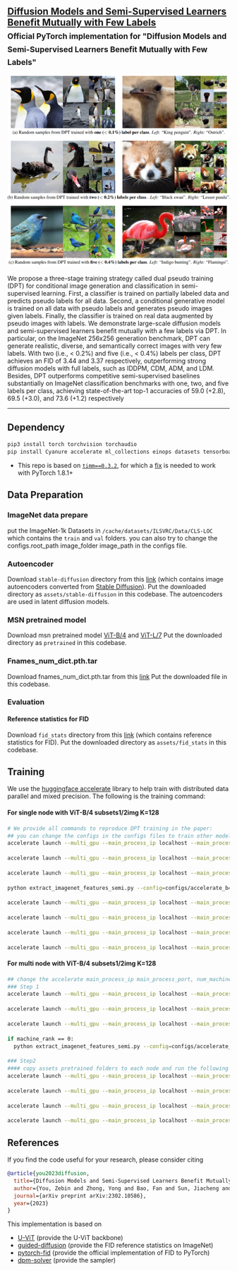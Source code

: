 ## [Diffusion Models and Semi-Supervised Learners Benefit Mutually with Few Labels](https://arxiv.org/abs/2302.10586)<br> <sub>Official PyTorch implementation for "Diffusion Models and Semi-Supervised Learners Benefit Mutually with Few Labels"</sub>
<img src="dpt.png" alt="drawing" width="800"/>

We propose a three-stage training strategy called dual pseudo training (DPT) for conditional image generation and classification in semi-supervised learning. First, a classifier is trained on partially labeled data and predicts pseudo labels for all data. Second, a conditional generative model is trained on all data with pseudo labels and generates pseudo images given labels. Finally, the classifier is trained on real data augmented by pseudo images with labels. We demonstrate large-scale diffusion models and semi-supervised learners benefit mutually with a few labels via DPT. In particular, on the ImageNet 256x256 generation benchmark, DPT can generate realistic, diverse, and semantically correct images with very few labels. With two (i.e., < 0.2%) and five (i.e., < 0.4%) labels per class, DPT achieves an FID of 3.44 and 3.37 respectively, outperforming strong diffusion models with full labels, such as IDDPM, CDM, ADM, and LDM. Besides, DPT outperforms competitive semi-supervised baselines substantially on ImageNet classification benchmarks with one, two, and five labels per class, achieving state-of-the-art top-1 accuracies of 59.0 (+2.8), 69.5 (+3.0), and 73.6 (+1.2) respectively

--------------------


## Dependency

```sh
pip3 install torch torchvision torchaudio
pip install Cyanure accelerate ml_collections einops datasets tensorboard timm==0.3.2 absl-py ml_collections wandb ftfy==6.1.1 transformers==4.23.1 setuptools==58.0.4
```
* This repo is based on [`timm==0.3.2`](https://github.com/rwightman/pytorch-image-models), for which a [fix](https://github.com/rwightman/pytorch-image-models/issues/420#issuecomment-776459842) is needed to work with PyTorch 1.8.1+

## Data Preparation
### ImageNet data prepare
put the ImageNet-1k Datasets in `/cache/datasets/ILSVRC/Data/CLS-LOC` which contains the `train` and `val` folders.
you can also try to change the configs.root_path image_folder image_path in the configs file.

### Autoencoder
Download `stable-diffusion` directory from this [link](https://drive.google.com/drive/folders/1yo-XhqbPue3rp5P57j6QbA5QZx6KybvP?usp=sharing) (which contains image autoencoders converted from [Stable Diffusion](https://github.com/CompVis/stable-diffusion)). 
Put the downloaded directory as `assets/stable-diffusion` in this codebase.
The autoencoders are used in latent diffusion models.
### MSN pretrained model
Download msn pretrained model [ViT-B/4](https://dl.fbaipublicfiles.com/msn/vitb4_300ep.pth.tar) and [ViT-L/7](https://dl.fbaipublicfiles.com/msn/vitl7_200ep.pth.tar)
Put the downloaded directory as `pretrained` in this codebase.
### Fnames_num_dict.pth.tar
Download fnames_num_dict.pth.tar from this [link](https://drive.google.com/file/d/1zawEZZtEVjgy63RETjb891AcQOFtCKWl/view?usp=sharing) 
Put the downloaded file in this codebase.
### Evaluation
#### Reference statistics for FID
Download `fid_stats` directory from this [link](https://drive.google.com/drive/folders/1yo-XhqbPue3rp5P57j6QbA5QZx6KybvP?usp=sharing) (which contains reference statistics for FID).
Put the downloaded directory as `assets/fid_stats` in this codebase.

## Training
We use the [huggingface accelerate](https://github.com/huggingface/accelerate) library to help train with distributed data parallel and mixed precision. The following is the training command:
#### For single node with ViT-B/4 subsets1/2img K=128
```sh
# We provide all commands to reproduce DPT training in the paper:
## you can change the configs in the configs files to train other models. For our DPT, you can change subset_path, model_name, fname, augmentation_K to choose your model. We only list four files.
accelerate launch --multi_gpu --main_process_ip localhost --main_process_port 1234 --num_machines 1 --machine_rank 0 --num_processes 4 --mixed_precision fp16 train_classifier.py --config=configs/accelerate_b4_subset1_2img_k_128.py --config.output_path=log/stage1_log --func=train_classifier_stage1

accelerate launch --multi_gpu --main_process_ip localhost --main_process_port 1234 --num_machines 1 --machine_rank 0 --num_processes 4 --mixed_precision fp16 train_classifier.py --config=configs/accelerate_b4_subset1_2img_k_128.py --func=get_all_features

accelerate launch --multi_gpu --main_process_ip localhost --main_process_port 1234 --num_machines 1 --machine_rank 0 --num_processes 4 --mixed_precision fp16 train_classifier.py --config=configs/accelerate_b4_subset1_2img_k_128.py --func=get_cluster

python extract_imagenet_features_semi.py --config=configs/accelerate_b4_subset1_2img_k_128.py

accelerate launch --multi_gpu --main_process_ip localhost --main_process_port 1234 --num_machines 1 --machine_rank 0 --num_processes 4 --mixed_precision fp16 train_ldm.py --config=configs/accelerate_b4_subset1_2img_k_128.py 

accelerate launch --multi_gpu --main_process_ip localhost --main_process_port 1234 --num_machines 1 --machine_rank 0 --num_processes 4 --mixed_precision fp16 sample_ldm_all.py --config=configs/accelerate_b4_subset1_2img_k_128.py --output_path=log/sample_log

accelerate launch --multi_gpu --main_process_ip localhost --main_process_port 1234 --num_machines 1 --machine_rank 0 --num_processes 4 --mixed_precision fp16 train_classifier.py --config=configs/accelerate_b4_subset1_2img_k_128.py --func=get_aug_features

accelerate launch --multi_gpu --main_process_ip localhost --main_process_port 1234 --num_machines 1 --machine_rank 0 --num_processes 4 --mixed_precision fp16 train_classifier.py --config=configs/accelerate_b4_subset1_2img_k_128.py --func=train_classifier_stage3 --config.output_path=log/stage3_log
```
#### For multi node with ViT-B/4 subsets1/2img K=128
```sh
## change the accelerate main_process_ip main_process_port, num_machines, machine_rank, num_processes to your own settings.
### Step 1 
accelerate launch --multi_gpu --main_process_ip localhost --main_process_port 1234 --num_machines 4 --machine_rank 0 --num_processes 32 --mixed_precision fp16 train_classifier.py --config=configs/accelerate_b4_subset1_2img_k_128.py --config.output_path=log/stage1_log --func=train_classifier_stage1

accelerate launch --multi_gpu --main_process_ip localhost --main_process_port 1234 --num_machines 4 --machine_rank 0 --num_processes 32 --mixed_precision fp16 train_classifier.py --config=configs/accelerate_b4_subset1_2img_k_128.py --func=get_all_features

accelerate launch --multi_gpu --main_process_ip localhost --main_process_port 1234 --num_machines 4 --machine_rank 0 --num_processes 32 --mixed_precision fp16 train_classifier.py --config=configs/accelerate_b4_subset1_2img_k_128.py --func=get_cluster

if machine_rank == 0:
  python extract_imagenet_features_semi.py --config=configs/accelerate_b4_subset1_2img_k_128.py

### Step2
#### copy assets pretrained folders to each node and run the following command. Because the features datasets only produced in the first node
accelerate launch --multi_gpu --main_process_ip localhost --main_process_port 1234 --num_machines 4 --machine_rank 0 --num_processes 32 --mixed_precision fp16 train_ldm.py --config=configs/accelerate_b4_subset1_2img_k_128.py 

accelerate launch --multi_gpu --main_process_ip localhost --main_process_port 1234 --num_machines 4 --machine_rank 0 --num_processes 32 --mixed_precision fp16 sample_ldm_all.py --config=configs/accelerate_b4_subset1_2img_k_128.py --output_path=log/sample_log

accelerate launch --multi_gpu --main_process_ip localhost --main_process_port 1234 --num_machines 4 --machine_rank 0 --num_processes 32 --mixed_precision fp16 train_classifier.py --config=configs/accelerate_b4_subset1_2img_k_128.py --func=get_aug_features

accelerate launch --multi_gpu --main_process_ip localhost --main_process_port 1234 --num_machines 4 --machine_rank 0 --num_processes 32 --mixed_precision fp16 train_classifier.py --config=configs/accelerate_b4_subset1_2img_k_128.py --func=train_classifier_stage3 --config.output_path=log/stage3_log
```

## References
If you find the code useful for your research, please consider citing
```bib
@article{you2023diffusion,
  title={Diffusion Models and Semi-Supervised Learners Benefit Mutually with Few Labels},
  author={You, Zebin and Zhong, Yong and Bao, Fan and Sun, Jiacheng and Li, Chongxuan and Zhu, Jun},
  journal={arXiv preprint arXiv:2302.10586},
  year={2023}
}
```

This implementation is based on
* [U-ViT](https://github.com/baofff/U-ViT) (provide the U-ViT backbone)
* [guided-diffusion](https://github.com/openai/guided-diffusion) (provide the FID reference statistics on ImageNet)
* [pytorch-fid](https://github.com/mseitzer/pytorch-fid) (provide the official implementation of FID to PyTorch)
* [dpm-solver](https://github.com/LuChengTHU/dpm-solver) (provide the sampler)
